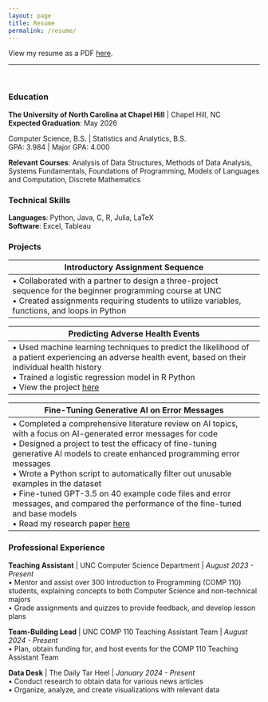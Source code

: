 ```yaml
---
layout: page
title: Resume
permalink: /resume/
---
```


View my resume as a PDF [here](https://drive.google.com/file/d/113QPks_xW2WXea6l-mI55SKGMOn0qiBu/view?usp=sharing).

---

<br>

### Education

**The University of North Carolina at Chapel Hill** \| Chapel Hill, NC   
**Expected Graduation**: May 2026

Computer Science, B.S. \| Statistics and Analytics, B.S.   
GPA: 3.984 \| Major GPA: 4.000

**Relevant Courses**: Analysis of Data Structures, Methods of Data Analysis, Systems Fundamentals, Foundations of Programming, Models of Languages and Computation, Discrete Mathematics

### Technical Skills

**Languages**: Python, Java, C, R, Julia, LaTeX   
**Software**: Excel, Tableau

### Projects

<table>
  <thead>
    <tr>
      <th>Introductory Assignment Sequence</th>
    </tr>
  </thead>
  <tbody>
    <tr>
      <td>
        • Collaborated with a partner to design a three-project sequence for the beginner programming course at UNC <br>
        • Created assignments requiring students to utilize variables, functions, and loops in Python
      </td>
    </tr>
  </tbody>
</table>

<table>
  <thead>
    <tr>
      <th>Predicting Adverse Health Events</th>
    </tr>
  </thead>
  <tbody>
    <tr>
      <td>
        • Used machine learning techniques to predict the likelihood of a patient experiencing an adverse health event, based on their individual health history <br>
        • Trained a logistic regression model in R Python <br>
        • View the project <a href="https://drive.google.com/file/d/1URVlZlsnvQLJY_19kqLToaXnvsSMPHrI/view?usp=sharing">here</a>
      </td>
    </tr>
  </tbody>
  </table>

  <table>
  <thead>
    <tr>
      <th>Fine-Tuning Generative AI on Error Messages</th>
    </tr>
  </thead>
  <tbody>
    <tr>
      <td>
        • Completed a comprehensive literature review on AI topics, with a focus on AI-generated error messages for code <br>
        • Designed a project to test the efficacy of fine-tuning generative AI models to create enhanced programming error messages <br>
        • Wrote a Python script to automatically filter out unusable examples in the dataset <br>
        • Fine-tuned GPT-3.5 on 40 example code files and error messages, and compared the performance of the fine-tuned and base models <br>
        • Read my research paper <a href="https://drive.google.com/file/d/1_uS9JbR_WSkRSsOProIZ8-qxenqgLYem/view?usp=sharing">here</a>
      </td>
    </tr>
  </tbody>
  </table>

### Professional Experience

**Teaching Assistant** \| UNC Computer Science Department \| _August 2023 - Present_    
• Mentor and assist over 300 Introduction to Programming (COMP 110) students, explaining concepts to both Computer Science and non-technical majors\
• Grade assignments and quizzes to provide feedback, and develop lesson plans
<br>

**Team-Building Lead** \| UNC COMP 110 Teaching Assistant Team \| _August 2024 - Present_   
• Plan, obtain funding for, and host events for the COMP 110 Teaching Assistant Team
<br>

**Data Desk** \| The Daily Tar Heel \| _January 2024 - Present_   
• Conduct research to obtain data for various news articles\
• Organize, analyze, and create visualizations with relevant data
